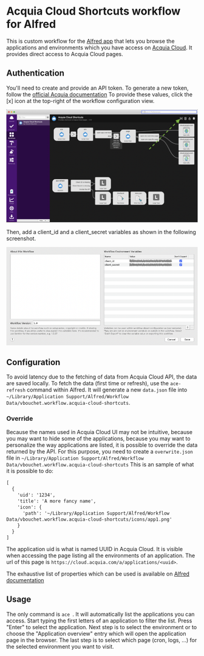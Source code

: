 # Acquia Cloud Shortcuts workflow for Alfred

This is custom workflow for the [Alfred app][alfred-app] that lets you browse
the applications and environments which you have access on [Acquia Cloud][acquia-cloud].
It provides direct access to Acquia Cloud pages.

## Authentication
You'll need to create and provide an API token. To generate a new token, follow
the [official Acquia documentation][acquia-api-token-doc]
To provide these values, click the [x] icon at the top-right of the workflow
configuration view.

![config step-1](docs/step1.png)

Then, add a client_id and a client_secret variables as shown in the following
screenshot.

![config step-2](docs/step2.png)

## Configuration
To avoid latency due to the fetching of data from Acquia Cloud API, the data
are saved locally.
To fetch the data (first time or refresh), use the `ace-refresh` command within
Alfred.
It will generate a new `data.json` file into `~/Library/Application Support/Alfred/Workflow Data/vbouchet.workflow.acquia-cloud-shortcuts`.

### Override
Because the names used in Acquia Cloud UI may not be intuitive, because you may
want to hide some of the applications, because you may want to personalize the
way applications are listed, it is possible to override the data returned by the
API.
For this purpose, you need to create a `overwrite.json` file in `~/Library/Application Support/Alfred/Workflow Data/vbouchet.workflow.acquia-cloud-shortcuts`
This is an sample of what it is possible to do:
```
[
  {
    'uid': '1234',
    'title': 'A more fancy name',
    'icon': {
      'path': '~/Library/Application Support/Alfred/Workflow Data/vbouchet.workflow.acquia-cloud-shortcuts/icons/app1.png'
    }
  }
]
```
The application uid is what is named UUID in Acquia Cloud. It is visible when
accessing the page listing all the environments of an application. The url of
this page is `https://cloud.acquia.com/a/applications/<uuid>`.

The exhaustive list of properties which can be used is available on [Alfred
documentation][alfred-json-doc]

## Usage
The only command is `ace `. It will automatically list the applications you can
access. Start typing the first letters of an application to filter the list.
Press "Enter" to select the application. Next step is to select the environment
or to choose the "Application overview" entry which will open the application
page in the browser. The last step is to select which page (cron, logs, ...)
for the selected environment you want to visit.

[alfred-app]: https://www.alfredapp.com/
[acquia-cloud]: https://cloud.acquia.com/
[acquia-api-token-doc]: https://docs.acquia.com/cloud-platform/develop/api/auth/#cloud-generate-api-token
[alfred-json-doc]: https://www.alfredapp.com/help/workflows/inputs/script-filter/json/
